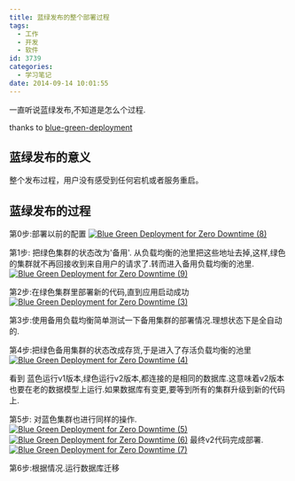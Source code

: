```yaml
---
title: 蓝绿发布的整个部署过程
tags:
  - 工作
  - 开发
  - 软件
id: 3739
categories:
  - 学习笔记
date: 2014-09-14 10:01:55
---
```


<div>

一直听说蓝绿发布,不知道是怎么个过程.

thanks to<span class="Apple-converted-space"> </span>[blue-green-deployment](http://sunitspace.blogspot.jp/2013/10/blue-green-deployment.html "blue green deploy")

## 蓝绿发布的意义

整个发布过程，用户没有感受到任何宕机或者服务重启。

## 蓝绿发布的过程

第0步:部署以前的配置
[![Blue Green Deployment for Zero Downtime (8)](/images/640798001262d94e7dbb6e2e7c58bf456e447775.png)](http://leaverimage.b0.upaiyun.com/2014/09/Blue-Green-Deployment-for-Zero-Downtime-8.png)

第1步: 把绿色集群的状态改为'备用'. 从负载均衡的池里把这些地址去掉,这样,绿色的集群就不再回接收到来自用户的请求了.转而进入备用负载均衡的池里.
[![Blue Green Deployment for Zero Downtime (9)](/images/3f51064c7e2863de366d71673e234504f6991048.png)](http://leaverimage.b0.upaiyun.com/2014/09/Blue-Green-Deployment-for-Zero-Downtime-9.png)

第2步:在绿色集群里部署新的代码,直到应用启动成功
[![Blue Green Deployment for Zero Downtime (3)](/images/d4b51b6ce1a44b5cbaa11da5e8c1aa1d5eeea056.png)](http://leaverimage.b0.upaiyun.com/2014/09/Blue-Green-Deployment-for-Zero-Downtime-3.png)

第3步:使用备用负载均衡简单测试一下备用集群的部署情况.理想状态下是全自动的.

第4步:把绿色备用集群的状态改成存货,于是进入了存活负载均衡的池里
[![Blue Green Deployment for Zero Downtime (4)](/images/19b275c22c2540d4cd4c8e6f28f6c90e474fd0ad.png)](http://leaverimage.b0.upaiyun.com/2014/09/Blue-Green-Deployment-for-Zero-Downtime-4.png)

看到 蓝色运行v1版本,绿色运行v2版本,都连接的是相同的数据库.这意味着v2版本也要在老的数据模型上运行.如果数据库有变更,要等到所有的集群升级到新的代码上.

第5步: 对蓝色集群也进行同样的操作.
[![Blue Green Deployment for Zero Downtime (5)](/images/d40415aeafd0197ad5408a7d9bcf17e99b2b8d64.png)](http://leaverimage.b0.upaiyun.com/2014/09/Blue-Green-Deployment-for-Zero-Downtime-5.png)
[![Blue Green Deployment for Zero Downtime (6)](/images/6d403f2fcd75c1dcacab86ef6447f837018aaf5e.png)](http://leaverimage.b0.upaiyun.com/2014/09/Blue-Green-Deployment-for-Zero-Downtime-6.png)
最终v2代码完成部署.
[![Blue Green Deployment for Zero Downtime (7)](/images/6f2592793b9517521e14b4aae09696e30d708ae6.png)](http://leaverimage.b0.upaiyun.com/2014/09/Blue-Green-Deployment-for-Zero-Downtime-7.png)

第6步:根据情况.运行数据库迁移

</div>
&nbsp;

&nbsp;